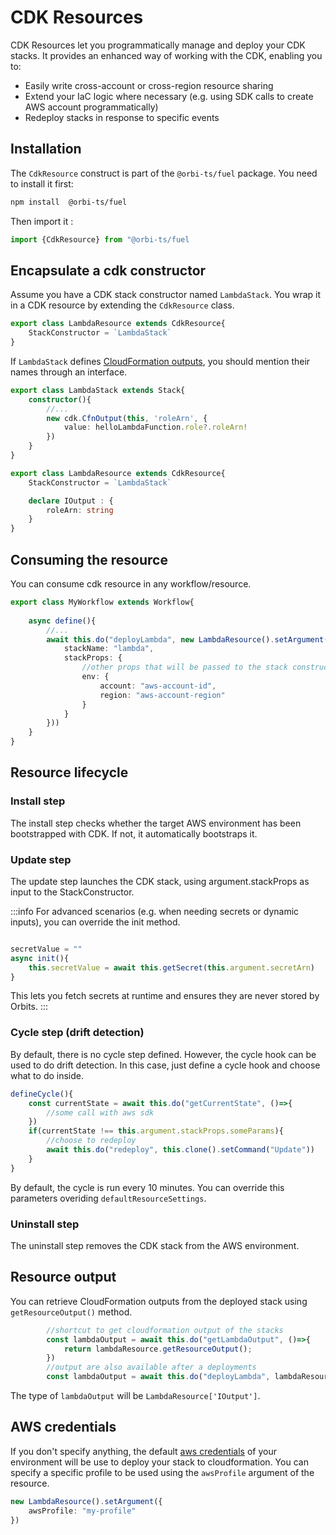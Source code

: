 # CDK Resources
CDK Resources let you programmatically manage and deploy your CDK stacks.
It provides an enhanced way of working with the CDK, enabling you to:
- Easily write cross-account or cross-region resource sharing
- Extend your IaC logic where necessary (e.g. using SDK calls to create AWS account programmatically)
- Redeploy stacks in response to specific events

## Installation

The `CdkResource` construct is part of the `@orbi-ts/fuel` package.
You need to install it first:
```bash
npm install  @orbi-ts/fuel
```
Then import it : 
```typescript
import {CdkResource} from "@orbi-ts/fuel
```

## Encapsulate a cdk constructor

Assume you have a CDK stack constructor named `LambdaStack`.
You wrap it in a CDK resource by extending the `CdkResource` class.

```typescript
export class LambdaResource extends CdkResource{
    StackConstructor = `LambdaStack`
}
```

If `LambdaStack` defines [CloudFormation outputs](https://docs.aws.amazon.com/cdk/api/v2/docs/aws-cdk-lib.Stack.html#exportwbrvalueexportedvalue-options), you should mention their names through an interface.

```typescript title="src/cdk/lambda-stack.ts"
export class LambdaStack extends Stack{
    constructor(){
        //...
        new cdk.CfnOutput(this, 'roleArn', {
            value: helloLambdaFunction.role?.roleArn!
        })
    }
}

```

```typescript title="src/orbits/lambda-resource.ts"
export class LambdaResource extends CdkResource{
    StackConstructor = `LambdaStack`

    declare IOutput : {
        roleArn: string
    }
}
```

## Consuming the resource

You can consume cdk resource in any workflow/resource.

```typescript title="src/orbits/my-workflow.ts"
export class MyWorkflow extends Workflow{
    
    async define(){
        //...
        await this.do("deployLambda", new LambdaResource().setArgument({
            stackName: "lambda",
            stackProps: {
                //other props that will be passed to the stack constructors.
                env: {
                    account: "aws-account-id",
                    region: "aws-account-region"
                }
            }
        }))
    }
}
```

## Resource lifecycle

### Install step
The install step checks whether the target AWS environment has been bootstrapped with CDK.
If not, it automatically bootstraps it.

### Update step
The update step launches the CDK stack, using argument.stackProps as input to the StackConstructor.

:::info
For advanced scenarios (e.g. when needing secrets or dynamic inputs), you can override the init method.
```typescript src="src/orbits/lambda-resource.ts"

secretValue = ""
async init(){
    this.secretValue = await this.getSecret(this.argument.secretArn)
}
```
This lets you fetch secrets at runtime and ensures they are never stored by Orbits.
:::

### Cycle step (drift detection)

By default, there is no cycle step defined.
However, the cycle hook can be used to do drift detection.
In this case, just define a cycle hook and choose what to do inside.
```typescript
defineCycle(){
    const currentState = await this.do("getCurrentState", ()=>{
        //some call with aws sdk
    })
    if(currentState !== this.argument.stackProps.someParams){
        //choose to redeploy
        await this.do("redeploy", this.clone().setCommand("Update"))
    }
}
```
By default, the cycle is run every 10 minutes.
You can override this parameters overiding `defaultResourceSettings`. 

### Uninstall step
The uninstall step removes the CDK stack from the AWS environment.

## Resource output

You can retrieve CloudFormation outputs from the deployed stack using `getResourceOutput()` method.

```typescript
        //shortcut to get cloudformation output of the stacks
        const lambdaOutput = await this.do("getLambdaOutput", ()=>{
            return lambdaResource.getResourceOutput();
        })
        //output are also available after a deployments
        const lambdaOutput = await this.do("deployLambda", lambdaResource);

```
The type of `lambdaOutput` will be `LambdaResource['IOutput']`.

## AWS credentials

If you don't specify anything, the default [aws credentials](https://docs.aws.amazon.com/cdk/v2/guide/configure-access.html) of your environment will be use to deploy your stack to cloudformation.
You can specify a specific profile to be used using the `awsProfile` argument of the resource.
```typescript
new LambdaResource().setArgument({
    awsProfile: "my-profile"
})
```


